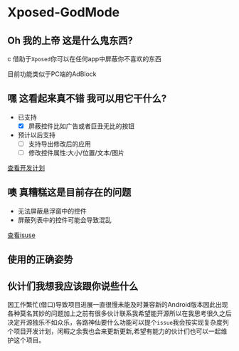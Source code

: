 # Xposed-GodMode

## Oh 我的上帝 这是什么鬼东西?
c
借助于```Xposed```你可以在任何app中屏蔽你不喜欢的东西

目前功能类似于PC端的AdBlock

## 嘿 这看起来真不错 我可以用它干什么?

- 已支持
  - [x] 屏蔽控件比如广告或者巨丑无比的按钮

- 预计以后支持
  - [ ] 支持导出修改后的应用
  - [ ] 修改控件属性:大小/位置/文本/图片

[查看开发计划](https://github.com/jrsen/Xposed-GodMode/projects)

## 噢 真糟糕这是目前存在的问题

- 无法屏蔽悬浮窗中的控件
- 屏蔽列表中的控件可能会导致混乱

[查看isuse](https://github.com/jrsen/Xposed-GodMode/issues)

## 使用的正确姿势



## 伙计们我想我应该跟你说些什么

因工作繁忙(借口)导致项目进展一直很慢未能及时兼容新的Android版本因此出现各种莫名其妙的问题加上之前有很多伙计联系我希望能开源所以在我思考很久之后决定开源独乐不如众乐，各路神仙要什么功能可以提个```issue```我会按实现复杂度列个项目开发计划，闲暇之余我也会来更新更新,希望有能力的伙计们也可以一起维护这个项目。
